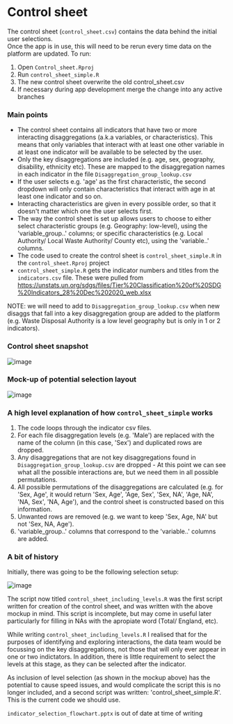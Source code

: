 # Control sheet

The control sheet (`control_sheet.csv`) contains the data behind the initial user selections.   
Once the app is in use, this will need to be rerun every time data on the platform are updated. To run:  
1. Open `Control_sheet.Rproj`
2. Run `control_sheet_simple.R`
3. The new control sheet overwrite the old control_sheet.csv
4. If necessary during app development merge the change into any active branches
 
### Main points
- The control sheet contains all indicators that have two or more interacting disaggregations (a.k.a variables, or characteristics). This means that only variables that interact with at least one other variable in at least one indicator will be available to be selected by the user.
- Only the key disaggregations are included (e.g. age, sex, geography, disability, ethnicity etc). These are mapped to the disaggregation names in each indicator in the file `Disaggregation_group_lookup.csv`
- If the user selects e.g. 'age' as the first characteristic, the second dropdown will only contain characteristics that interact with age in at least one indicator and so on.
- Interacting characteristics are given in every possible order, so that it doesn't matter which one the user selects first.
- The way the control sheet is set up allows users to choose to either select characteristic groups (e.g. Geography: low-level), using the 'variable_group..' columns; or specific characteristics (e.g. Local Authority/ Local Waste Authority/ County etc), using the 'variable..' columns.
- The code used to create the control sheet is `control_sheet_simple.R` in the `control_sheet.Rproj` project
- `control_sheet_simple.R` gets the indicator numbers and titles from the `indicators.csv` file. These were pulled from <https://unstats.un.org/sdgs/files/Tier%20Classification%20of%20SDG%20Indicators_28%20Dec%202020_web.xlsx>

NOTE: we will need to add to `Disaggregation_group_lookup.csv` when new disaggs that fall into a key disaggregation group are added to the platform  (e.g. Waste Disposal Authority is a low level geography but is only in 1 or 2 indicators).  

### Control sheet snapshot
  
![image](https://user-images.githubusercontent.com/52452377/120819852-e29b9c00-c54b-11eb-9d91-dae75ed095ca.png)
  
### Mock-up of potential selection layout
  
![image](https://user-images.githubusercontent.com/52452377/120816583-ca764d80-c548-11eb-91e9-45875f1b245b.png)

### A high level explanation of how `control_sheet_simple` works
1. The code loops through the indicator csv files.  
2. For each file disaggregation levels (e.g. 'Male') are replaced with the name of the column (in this case, 'Sex') and duplicated rows are dropped.  
3. Any disaggregations that are not key disaggregations found in `Disaggregation_group_lookup.csv` are dropped - At this point we can see what all the possible interactions are, but we need them in all possible permutations.  
4. All possible permutations of the disaggregations are calculated (e.g. for 'Sex, Age', it would return 'Sex, Age', 'Age, Sex', 'Sex, NA', 'Age, NA', 'NA, Sex', 'NA, Age'), and the control sheet is constructed based on this information.  
5. Unwanted rows are removed (e.g. we want to keep 'Sex, Age, NA' but not 'Sex, NA, Age').  
6. 'variable_group..' columns that correspond to the 'variable..' columns are added.  

### A bit of history
Initially, there was going to be the following selection setup:

![image](https://user-images.githubusercontent.com/52452377/120816875-15906080-c549-11eb-9f19-7a27aba04aa2.png)
  
The script now titled `control_sheet_including_levels.R` was the first script written for creation of the control sheet, and was written with the above mockup in mind. 
This script is incomplete, but may come in useful later particularly for filling in NAs with the apropiate word (Total/ England, etc).
  
While writing `control_sheet_including_levels.R` I realised that for the purposes of identifying and exploring interactions, the data team
would be focussing on the key disaggregations, not those that will only ever appear in one or two indictators. In addition, 
there is little requirement to select the levels at this stage, as they can be selected after the indicator. 
  
As inclusion of level selection (as shown in the mockup above) has the potential to cause speed issues, and would complicate 
the script this is no longer included, and a second script was written: 'control_sheet_simple.R'. This is the current code we should use.
  
`indicator_selection_flowchart.pptx` is out of date at time of writing


 
